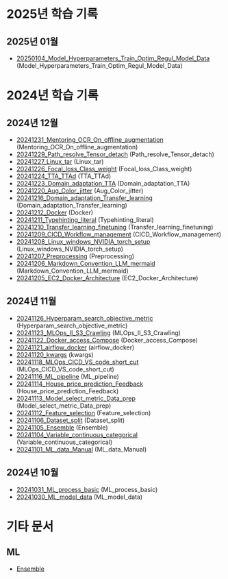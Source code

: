 # 2025년 학습 기록

## 2025년 01월

- [20250104_Model_Hyperparameters_Train_Optim_Regul_Model_Data](_Daily/20250104_Model_Hyperparameters_Train_Optim_Regul_Model_Data.md) (Model_Hyperparameters_Train_Optim_Regul_Model_Data)

# 2024년 학습 기록

## 2024년 12월

- [20241231_Mentoring_OCR_On_offline_augmentation](_Daily/20241231_Mentoring_OCR_On_offline_augmentation.md) (Mentoring_OCR_On_offline_augmentation)
- [20241229_Path_resolve_Tensor_detach](_Daily/20241229_Path_resolve_Tensor_detach.md) (Path_resolve_Tensor_detach)
- [20241227_Linux_tar](_Daily/20241227_Linux_tar.md) (Linux_tar)
- [20241226_Focal_loss_Class_weight](_Daily/20241226_Focal_loss_Class_weight.md) (Focal_loss_Class_weight)
- [20241224_TTA_TTAd](_Daily/20241224_TTA_TTAd.md) (TTA_TTAd)
- [20241223_Domain_adaptation_TTA](_Daily/20241223_Domain_adaptation_TTA.md) (Domain_adaptation_TTA)
- [20241220_Aug_Color_jitter](_Daily/20241220_Aug_Color_jitter.md) (Aug_Color_jitter)
- [20241216_Domain_adaptation_Transfer_learning](_Daily/20241216_Domain_adaptation_Transfer_learning.md) (Domain_adaptation_Transfer_learning)
- [20241212_Docker](_Daily/20241212_Docker.md) (Docker)
- [20241211_Typehinting_literal](_Daily/20241211_Typehinting_literal.md) (Typehinting_literal)
- [20241210_Transfer_learning_finetuning](_Daily/20241210_Transfer_learning_finetuning.md) (Transfer_learning_finetuning)
- [20241209_CICD_Workflow_management](_Daily/20241209_CICD_Workflow_management.md) (CICD_Workflow_management)
- [20241208_Linux_windows_NVIDIA_torch_setup](_Daily/20241208_Linux_windows_NVIDIA_torch_setup.md) (Linux_windows_NVIDIA_torch_setup)
- [20241207_Preprocessing](_Daily/20241207_Preprocessing.md) (Preprocessing)
- [20241206_Markdown_Convention_LLM_mermaid](_Daily/20241206_Markdown_Convention_LLM_mermaid.md) (Markdown_Convention_LLM_mermaid)
- [20241205_EC2_Docker_Architecture](_Daily/20241205_EC2_Docker_Architecture.md) (EC2_Docker_Architecture)

## 2024년 11월

- [20241126_Hyperparam_search_objective_metric](_Daily/20241126_Hyperparam_search_objective_metric.md) (Hyperparam_search_objective_metric)
- [20241123_MLOps_II_S3_Crawling](_Daily/20241123_MLOps_II_S3_Crawling.md) (MLOps_II_S3_Crawling)
- [20241122_Docker_access_Compose](_Daily/20241122_Docker_access_Compose.md) (Docker_access_Compose)
- [20241121_airflow_docker](_Daily/20241121_airflow_docker.md) (airflow_docker)
- [20241120_kwargs](_Daily/20241120_kwargs.md) (kwargs)
- [20241118_MLOps_CICD_VS_code_short_cut](_Daily/20241118_MLOps_CICD_VS_code_short_cut.md) (MLOps_CICD_VS_code_short_cut)
- [20241116_ML_pipeline](_Daily/20241116_ML_pipeline.md) (ML_pipeline)
- [20241114_House_price_prediction_Feedback](_Daily/20241114_House_price_prediction_Feedback.md) (House_price_prediction_Feedback)
- [20241113_Model_select_metric_Data_prep](_Daily/20241113_Model_select_metric_Data_prep.md) (Model_select_metric_Data_prep)
- [20241112_Feature_selection](_Daily/20241112_Feature_selection.md) (Feature_selection)
- [20241106_Dataset_split](_Daily/20241106_Dataset_split.md) (Dataset_split)
- [20241105_Ensemble](_Daily/20241105_Ensemble.md) (Ensemble)
- [20241104_Variable_continuous_categorical](_Daily/20241104_Variable_continuous_categorical.md) (Variable_continuous_categorical)
- [20241101_ML_data_Manual](_Daily/20241101_ML_data_Manual.md) (ML_data_Manual)

## 2024년 10월

- [20241031_ML_process_basic](_Daily/20241031_ML_process_basic.md) (ML_process_basic)
- [20241030_ML_model_data](_Daily/20241030_ML_model_data.md) (ML_model_data)

# 기타 문서

## ML

- [Ensemble](ML/Ensemble.md)
